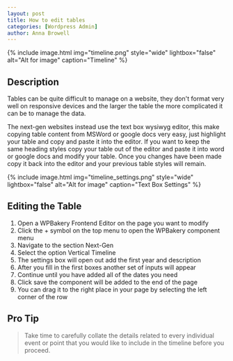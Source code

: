 ```yaml
---
layout: post
title: How to edit tables
categories: [Wordpress Admin]
author: Anna Browell
---
```

{% include image.html img="timeline.png" style="wide" lightbox="false" alt="Alt for image" caption="Timeline" %}


## Description

Tables can be quite difficult to manage on a website, they don't format very well on responsive devices and the larger the table the more complicated it can be to manage the data. 

The next-gen websites instead use the text box wysiwyg editor, this make copying table content from MSWord or google docs very easy, just highlight your table and copy and paste it into the editor. If you want to keep the same heading styles copy your table out of the editor and paste it into word or google docs and modify your table. Once you changes have been made copy it back into the editor and your previous table styles will remain.

{% include image.html img="timeline_settings.png" style="wide" lightbox="false" alt="Alt for image" caption="Text Box Settings" %}


## Editing the Table


1. Open a WPBakery Frontend Editor on the page you want to modify
2. Click the + symbol on the top menu to open the WPBakery component menu
3. Navigate to the section Next-Gen
4. Select the option Vertical Timeline
5. The settings box will open out add the first year and description
6. After you fill in the first boxes another set of inputs will appear
7. Continue until you have added all of the dates you need
8. Click save the component will be added to the end of the page
9. You can drag it to the right place in your page by selecting the left corner of the row


## Pro Tip
> Take time to carefully collate the details related to every individual event or point that you would like to include in the timeline before you proceed.
